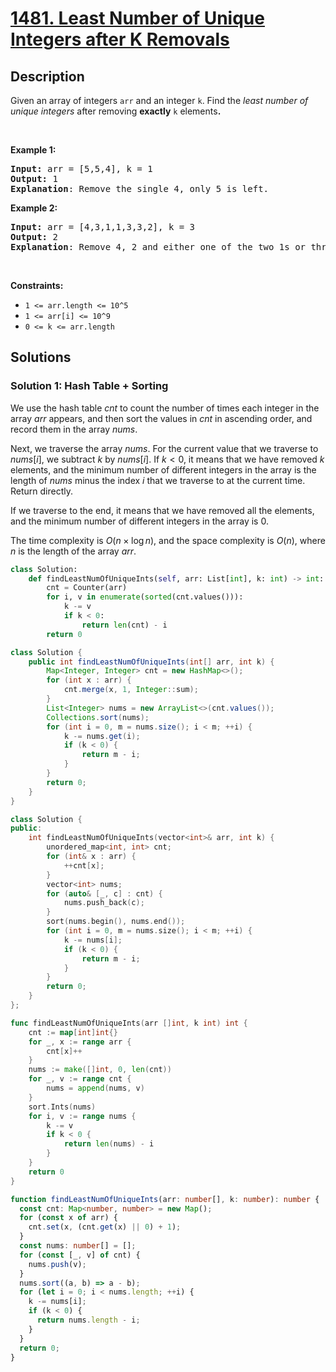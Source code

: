 # [1481. Least Number of Unique Integers after K Removals](https://leetcode.com/problems/least-number-of-unique-integers-after-k-removals)

## Description

<p>Given an array of integers&nbsp;<code>arr</code>&nbsp;and an integer <code>k</code>.&nbsp;Find the <em>least number of unique integers</em>&nbsp;after removing <strong>exactly</strong> <code>k</code> elements<b>.</b></p>

<ol>
</ol>

<p>&nbsp;</p>
<p><strong class="example">Example 1:</strong></p>

<pre>
<strong>Input: </strong>arr = [5,5,4], k = 1
<strong>Output: </strong>1
<strong>Explanation</strong>: Remove the single 4, only 5 is left.
</pre>

<strong class="example">Example 2:</strong>

<pre>
<strong>Input: </strong>arr = [4,3,1,1,3,3,2], k = 3
<strong>Output: </strong>2
<strong>Explanation</strong>: Remove 4, 2 and either one of the two 1s or three 3s. 1 and 3 will be left.</pre>

<p>&nbsp;</p>
<p><strong>Constraints:</strong></p>

<ul>
	<li><code>1 &lt;= arr.length&nbsp;&lt;= 10^5</code></li>
	<li><code>1 &lt;= arr[i] &lt;= 10^9</code></li>
	<li><code>0 &lt;= k&nbsp;&lt;= arr.length</code></li>
</ul>

## Solutions

### Solution 1: Hash Table + Sorting

We use the hash table $cnt$ to count the number of times each integer in the array $arr$ appears, and then sort the values in $cnt$ in ascending order, and record them in the array $nums$.

Next, we traverse the array $nums$. For the current value that we traverse to $nums[i]$, we subtract $k$ by $nums[i]$. If $k \lt 0$, it means that we have removed $k$ elements, and the minimum number of different integers in the array is the length of $nums$ minus the index $i$ that we traverse to at the current time. Return directly.

If we traverse to the end, it means that we have removed all the elements, and the minimum number of different integers in the array is $0$.

The time complexity is $O(n \times \log n)$, and the space complexity is $O(n)$, where $n$ is the length of the array $arr$.

<!-- tabs:start -->

```python
class Solution:
    def findLeastNumOfUniqueInts(self, arr: List[int], k: int) -> int:
        cnt = Counter(arr)
        for i, v in enumerate(sorted(cnt.values())):
            k -= v
            if k < 0:
                return len(cnt) - i
        return 0
```

```java
class Solution {
    public int findLeastNumOfUniqueInts(int[] arr, int k) {
        Map<Integer, Integer> cnt = new HashMap<>();
        for (int x : arr) {
            cnt.merge(x, 1, Integer::sum);
        }
        List<Integer> nums = new ArrayList<>(cnt.values());
        Collections.sort(nums);
        for (int i = 0, m = nums.size(); i < m; ++i) {
            k -= nums.get(i);
            if (k < 0) {
                return m - i;
            }
        }
        return 0;
    }
}
```

```cpp
class Solution {
public:
    int findLeastNumOfUniqueInts(vector<int>& arr, int k) {
        unordered_map<int, int> cnt;
        for (int& x : arr) {
            ++cnt[x];
        }
        vector<int> nums;
        for (auto& [_, c] : cnt) {
            nums.push_back(c);
        }
        sort(nums.begin(), nums.end());
        for (int i = 0, m = nums.size(); i < m; ++i) {
            k -= nums[i];
            if (k < 0) {
                return m - i;
            }
        }
        return 0;
    }
};
```

```go
func findLeastNumOfUniqueInts(arr []int, k int) int {
	cnt := map[int]int{}
	for _, x := range arr {
		cnt[x]++
	}
	nums := make([]int, 0, len(cnt))
	for _, v := range cnt {
		nums = append(nums, v)
	}
	sort.Ints(nums)
	for i, v := range nums {
		k -= v
		if k < 0 {
			return len(nums) - i
		}
	}
	return 0
}
```

```ts
function findLeastNumOfUniqueInts(arr: number[], k: number): number {
  const cnt: Map<number, number> = new Map();
  for (const x of arr) {
    cnt.set(x, (cnt.get(x) || 0) + 1);
  }
  const nums: number[] = [];
  for (const [_, v] of cnt) {
    nums.push(v);
  }
  nums.sort((a, b) => a - b);
  for (let i = 0; i < nums.length; ++i) {
    k -= nums[i];
    if (k < 0) {
      return nums.length - i;
    }
  }
  return 0;
}
```

<!-- tabs:end -->

<!-- end -->
